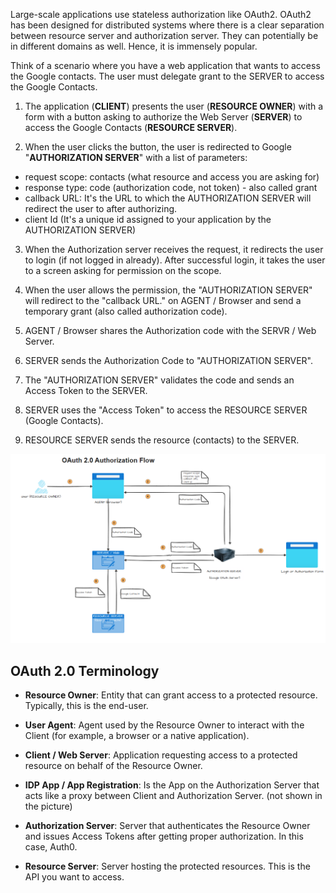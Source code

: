 Large-scale applications use stateless authorization like OAuth2. OAuth2 has been designed for distributed systems where there is a clear separation between resource server and authorization server. They can potentially be in different domains as well. Hence, it is immensely popular. 

Think of a scenario where you have a web application that wants to access the Google contacts. The user must delegate grant to the SERVER to access the Google Contacts. 

1. The application (**CLIENT**) presents the user (**RESOURCE OWNER**) with a form with a button asking to authorize the Web Server (**SERVER**) to access the Google Contacts (**RESOURCE SERVER**).

2. When the user clicks the button, the user is redirected to Google "**AUTHORIZATION SERVER**" with a list of parameters:
  - request scope: contacts (what resource and access you are asking for)
  - response type: code (authorization code, not token) - also called grant
  - callback URL: It's the URL to which the AUTHORIZATION SERVER will redirect the user to after authorizing. 
  - client Id (It's a unique id assigned to your application by the AUTHORIZATION SERVER)

3. When the Authorization server receives the request, it redirects the user to login (if not logged in already). After successful login, it takes the user to a screen asking for permission on the scope.

4. When the user allows the permission, the "AUTHORIZATION SERVER" will redirect to the "callback URL." on AGENT / Browser and send a temporary grant (also called authorization code).

5. AGENT / Browser shares the Authorization code with the SERVR / Web Server.

6. SERVER sends the Authorization Code to "AUTHORIZATION SERVER". 

7. The "AUTHORIZATION SERVER" validates the code and sends an Access Token to the SERVER.

8. SERVER uses the "Access Token" to access the RESOURCE SERVER (Google Contacts).

9. RESOURCE SERVER sends the resource (contacts) to the SERVER.

![image.png](./images/OAuth.png)

## OAuth 2.0 Terminology

- **Resource Owner**: Entity that can grant access to a protected resource. Typically, this is the end-user.

- **User Agent**: Agent used by the Resource Owner to interact with the Client (for example, a browser or a native application).

- **Client / Web Server**: Application requesting access to a protected resource on behalf of the Resource Owner.

- **IDP App / App Registration**: Is the App on the Authorization Server that acts like a proxy between Client and Authorization Server. (not shown in the picture)

- **Authorization Server**: Server that authenticates the Resource Owner and issues Access Tokens after getting proper authorization. In this case, Auth0.

- **Resource Server**: Server hosting the protected resources. This is the API you want to access.



